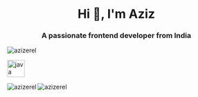 <h1 align="center">Hi 👋, I'm Aziz</h1>
<h3 align="center">A passionate frontend developer from India</h3>

<p align="left"> <img src="https://komarev.com/ghpvc/?username=azizerel" alt="azizerel" /> </p>

<p align="left"><img src="https://devicons.github.io/devicon/devicon.git/icons/java/java-original-wordmark.svg" alt="java" width="40" height="40"/></p><img align="left" src="https://github-readme-stats.vercel.app/api/top-langs/?username=azizerel&layout=compact&hide=html" alt="azizerel" />

<img align="center" src="https://github-readme-stats.vercel.app/api?username=azizerel&show_icons=true" alt="azizerel" />

